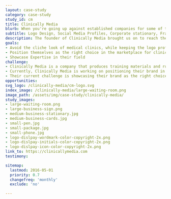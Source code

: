 ```yaml
---
layout: case-study
category: case-study
study_id: cm
title: Clinically Media
blurb: When you're going up against established companies for some of the biggest clients, with really high stakes, you need to be confident and relevant, yet you need to stand out enough to get noticed. We wanted to focus on the showcase of Clinically Media’s brand as the right choice to Medical directors or VPs of clinical operations in order to provide a very thought out and focused service to smaller biotech's and startups who are making a difference in the world.
subtitle: Logo Design, Social Media Profiles, Corporate stationary, Framework and Wayfinding
description: The founder of Clinically Media brought us on to reach their goal of repositioning themselves as the right choice within their market.
goals:
- Avoid the cliche look of medical clinics, while keeping the logo professional and within reach of the industry
- Position themselves as the right choice in the marketplace for clinical research trials
- Showcase Expertise in their field
challenge:
- Clinically Media is a company that produces training materials and run recruitment campaigns for clinical research trials.
- Currently, Clinically Media is working on positioning their brand in order to be in the running with their competition.
- Their current challenge is showcasing their brand as the right choice to Medical directors or VPs of clinical operations in order to provide a very thought out and focused service to smaller biotechs and startups who are making a difference in the world.
opportunities:
svg_logo: /clinically-media/cm-logo.svg
index_image: /clinically-media/large-waiting-room.png
image_path: /assets/img/case-study/clinically-media/
study_images:
- large-waiting-room.png
- large-business-sign.png
- medium-business-stationary.jpg
- medium-business-cards.jpg
- small-pen.jpg
- small-package.jpg
- small-phone.jpg
- logo-dislpay-wordmark-color-copyright-2x.png
- logo-dislpay-initials-color-copyright-2x.png
- logo-dislpay-icon-color-copyright-2x.png
link_to: https://clinicallymedia.com
testimony:

sitemap:
  lastmod: 2016-05-01
  priority: 0.7
  changefreq: 'monthly'
  exclude: 'no'

---
```

